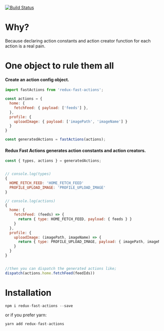 [![Build Status](https://travis-ci.org/ozankasikci/redux-fast-actions.svg?branch=master)](https://travis-ci.org/ozankasikci/redux-fast-actions)
# Why?
Because declaring action constants and action creator function for each action is a real pain.

# One object to rule them all
#### Create an action config object.
```javascript
import fastActions from 'redux-fast-actions';

const actions = {
  home: {
    fetchFeed: { payload: ['feeds'] },
  },
  profile: {
    uploadImage: { payload: ['imagePath', 'imageName'] }
  }
}

const generatedActions = fastActions(actions);
```
#### Redux Fast Actions generates action constants and action creators.
```javascript
const { types, actions } = generatedActions;


// console.log(types)
{
  HOME_FETCH_FEED: 'HOME_FETCH_FEED'
  PROFILE_UPLOAD_IMAGE: 'PROFILE_UPLOAD_IMAGE'
}

// console.log(actions)
{
  home: {
    fetchFeed: (feeds) => {
      return { type: HOME_FETCH_FEED, payload: { feeds } }
    }
  },
  profile: {
    uploadImage: (imagePath, imageName) => {
      return { type: PROFILE_UPLOAD_IMAGE, payload: { imagePath, imageName } }
    }
  }
}


//then you can dispatch the generated actions like;
dispatch(actions.home.fetchFeed(feedIds))
```

# Installation
```javascript
npm i redux-fast-actions --save
```
or if you prefer yarn:
```javascript
yarn add redux-fast-actions
```

